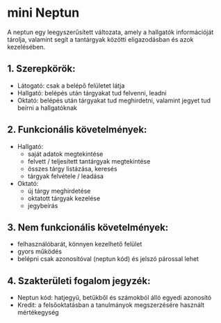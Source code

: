 # mini Neptun
A neptun egy leegyszerűsített változata, amely a hallgatók információját tárolja, valamint segít a tantárgyak közötti eligazodásban és azok kezelésében.

## 1. Szerepkörök:
- Látogató: csak a belépő felületet látja
- Hallgató: belépés után tárgyakat tud felvenni, leadni
- Oktató: belépés után tárgyakat tud meghirdetni, valamint jegyet tud beírni a hallgatóknak

## 2. Funkcionális követelmények:
- Hallgató:
  - saját adatok megtekintése
  - felvett / teljesített tantárgyak megtekintése
  - összes tárgy listázása, keresés
  - tárgyak felvétele / leadása
- Oktató:
  - új tárgy meghirdetése
  - oktatott tárgyak kezelése
  - jegybeírás

## 3. Nem funkcionális követelmények:
- felhasználóbarát, könnyen kezelhető felület
- gyors működés
- belépni csak azonosítóval (neptun kód) és jelszó párossal lehet

## 4. Szakterületi fogalom jegyzék:
- Neptun kód: hatjegyű, betűkből és számokból álló egyedi azonosító
- Kredit: a felsőoktatásban a tanulmányok megszerzésére használt mértékegység
